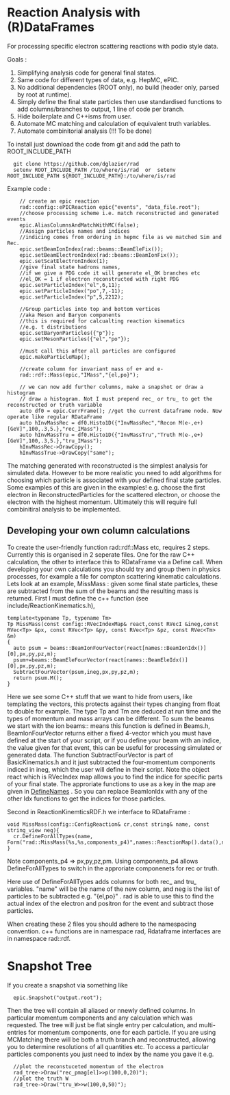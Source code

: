 # Reaction Analysis with (R)DataFrames

For processing specific electron scattering reactions with podio style data.

Goals :

1. Simplifying analysis code for general final states.
2. Same code for different types of data, e.g. HepMC, ePIC.
3. No additional dependencies (ROOT only), no build (header only, parsed by root at runtime).
4. Simply define the final state particles then use standardised functions to add columns/branches to output, 1 line of code per branch.
5. Hide boilerplate and C++isms from user.
6. Automate MC matching and calculation of equivalent truth variables.
7. Automate combinitorial analysis (!!! To be done)

To install just download the code from git and add the path to ROOT_INCLUDE_PATH

      git clone https://github.com/dglazier/rad
      setenv ROOT_INCLUDE_PATH /to/where/is/rad  or  setenv ROOT_INCLUDE_PATH ${ROOT_INCLUDE_PATH}:/to/where/is/rad
      
  Example code :

        // create an epic reaction
        rad::config::ePICReaction epic{"events", "data_file.root");
        //choose processing scheme i.e. match reconstructed and generated events
        epic.AliasColumnsAndMatchWithMC(false);
        //Assign particles names and indices
        //indicing comes from ordering in hepmc file as we matched Sim and Rec.
        epic.setBeamIonIndex(rad::beams::BeamEleFix());
        epic.setBeamElectronIndex(rad::beams::BeamIonFix());
        epic.setScatElectronIndex(1);
        //give final state hadrons names,
        //if we give a PDG code it will generate el_OK branches etc
        //el_OK = 1 if electron reconstructed with right PDG
        epic.setParticleIndex("el",6,11);
        epic.setParticleIndex("po",7,-11);
        epic.setParticleIndex("p",5,2212);
        
        //Group particles into top and bottom vertices
        //aka Meson and Baryon components
        //this is required for calcualting reaction kinematics
        //e.g. t distributions
        epic.setBaryonParticles({"p"});
        epic.setMesonParticles({"el","po"});

        //must call this after all particles are configured
        epic.makeParticleMap();

        //create column for invariant mass of e+ and e-
        rad::rdf::Mass(epic,"IMass","{el,po}");

        // we can now add further columns, make a snapshot or draw a histogram
        // draw a histogram. Not I must prepend rec_ or tru_ to get the reconstructed or truth variable
        auto df0 = epic.CurrFrame(); //get the current dataframe node. Now operate like regular RDataFrame
        auto hInvMassRec = df0.Histo1D({"InvMassRec","Recon M(e-,e+) [GeV]",100,.3,5.},"rec_IMass");
        auto hInvMassTru = df0.Histo1D({"InvMassTru","Truth M(e-,e+) [GeV]",100,.3,5.},"tru_IMass");
        hInvMassRec->DrawCopy();
        hInvMassTrue->DrawCopy("same");

The matching generated with reconstructed is the simplest analysis for simulated data. However to be more 
realistic you need to add algorithms for choosing which particle is associated with your defined final state particles.
Some examples of this are given in the examples! e.g. choose the first electron in ReconstructedParticles for the scattered electron, 
or choose the electron with the highest momentum. Ultimately this will require full combinitiral analysis to be implemented.

## Developing your own column calculations

To create the user-friendly function rad::rdf::Mass etc, requires 2 steps. Currently this is organised in 2 seperate files.
One for the raw C++ calculation, the other to interface this to RDataFrame via a Define call. When developing your own 
calculations you should try and group them in physics processes, for example a file for compton scattering kinematic calculations.
Lets look at an example, MissMass : given some final state particles, these are subtracted from the sum of the beams and the 
resulting mass is returned. First I must define the c++ function (see include/ReactionKinematics.h),

    template<typename Tp, typename Tm>
    Tp MissMass(const config::RVecIndexMap& react,const RVecI &ineg,const RVec<Tp> &px, const RVec<Tp> &py, const RVec<Tp> &pz, const RVec<Tm> &m)
    { 
      auto psum = beams::BeamIonFourVector(react[names::BeamIonIdx()][0],px,py,pz,m);
      psum+=beams::BeamEleFourVector(react[names::BeamEleIdx()][0],px,py,pz,m);
      SubtractFourVector(psum,ineg,px,py,pz,m);
      return psum.M();
    }

Here we see some C++ stuff that we want to hide from users, like templating the vectors, this protects against their types changing 
from float to double for example. The type Tp and Tm are deduced at run time and the types of momentum and mass arrays can be different.
To sum the beams we start with the ion beams:: means this function is defined in Beams.h, BeamIonFourVector returns either a fixed 
4-vector which you must have defined at the start of your script, or if you define your beam with an indice, the value given for that 
event, this can be useful for processing simulated or generated data.
The function SubtractFourVector is part of BasicKinematics.h and it just subtracted the four-momentum components indiced in ineg,
which the user will define in their script.
Note the object react which is RVecIndex map allows you to find the indice for specific parts of your final state. The approriate functions to use as a key in the map are given in [DefineNames](https://github.com/dglazier/rad/blob/master/include/DefineNames.h) . So you can replace BeamIonIdx with any of the other Idx functions to get the indices for those particles.

Second in ReactionKinemticsRDF.h we interface to RDataFrame :

    void MissMass(config::ConfigReaction& cr,const string& name, const string_view neg){
      cr.DefineForAllTypes(name, Form("rad::MissMass(%s,%s,components_p4)",names::ReactionMap().data(),neg.data()));
    }

Note components_p4 => px,py,pz,pm. Using components_p4 allows DefineForAllTypes to switch in the approriate componenets for rec or truth. 

Here use of DefineForAllTypes adds columns for both rec_ and tru_ variables. "name" will be the name of the new column, and neg
is the list of particles to be subtracted e.g. "{el,po}" . rad is able to use this to find the actual index of the electron and 
positron for the event and subtract those particles.

When creating these 2 files you should adhere to the namespacing convention. c++ functions are in namespace rad, Rdataframe 
interfaces are in namespace rad::rdf.
 

# Snapshot Tree

If you create a snapshot via something like

      epic.Snapshot("output.root");

Then the tree will contain all aliased or nnewly defined columns. In particular momentum components and any calculation which was requested. The tree will just be flat single entry per calculation, and multi-entries for momentum components, one for each particle. If you are using MCMatching there will be both a truth branch and reconstructed, allowing you to determine resolutions of all quantities etc. To access a particular particles components you just need to index by the name you gave it e.g.

      //plot the reconstuceted momentum of the electron
      rad_tree->Draw("rec_pmag[el]>>p(100,0,20)");
      //plot the truth W
      rad_tree->Draw("tru_W>>w(100,0,50)");







